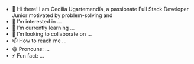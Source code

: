 
- 👋 Hi there! I am Cecilia Ugartemendía, a passionate Full Stack Developer Junior motivated by problem-solving and
- 👀 I’m interested in ...
- 🌱 I’m currently learning ...
- 💞️ I’m looking to collaborate on ...
- 📫 How to reach me ...
- 😄 Pronouns: ...
- ⚡ Fun fact: ...

<!---
Ceciliaugarte/Ceciliaugarte is a ✨ special ✨ repository because its `README.md` (this file) appears on your GitHub profile.
You can click the Preview link to take a look at your changes.
--->
